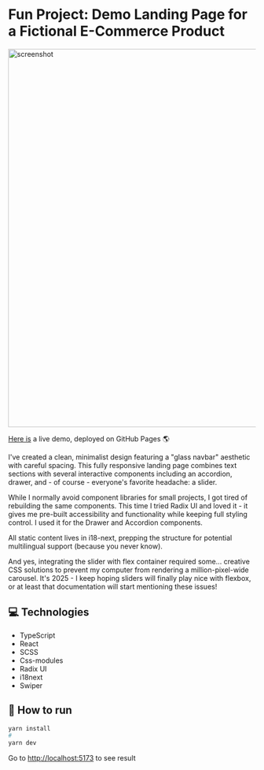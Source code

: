 # Fun Project: Demo Landing Page for a Fictional E-Commerce Product

<img width="768" alt="screenshot" src="https://github.com/user-attachments/assets/3160930b-8c20-4236-acd1-0cac58338361" />

[Here is](https://alexey-hohlov.github.io/our-product/) a live demo, deployed on GitHub Pages 🌎

I've created a clean, minimalist design featuring a "glass navbar" aesthetic with careful spacing. This fully responsive landing page combines text sections with several interactive components including an accordion, drawer, and - of course - everyone's favorite headache: a slider.

While I normally avoid component libraries for small projects, I got tired of rebuilding the same components. This time I tried Radix UI and loved it - it gives me pre-built accessibility and functionality while keeping full styling control. I used it for the Drawer and Accordion components.

All static content lives in i18-next, prepping the structure for potential multilingual support (because you never know).

And yes, integrating the slider with flex container required some... creative CSS solutions to prevent my computer from rendering a million-pixel-wide carousel. It's 2025 - I keep hoping sliders will finally play nice with flexbox, or at least that documentation will start mentioning these issues!

## 💻 Technologies
* TypeScript
* React
* SCSS
* Css-modules
* Radix UI
* i18next
* Swiper

## 🤖 How to run

```bash
yarn install
#
yarn dev
```
Go to [http://localhost:5173](http://localhost:5173) to see result
